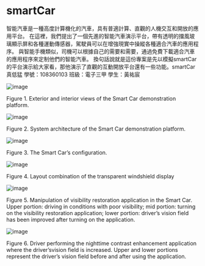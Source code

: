# smartCar
智能汽車是一種高度計算機化的汽車，具有普適計算、直觀的人機交互和開放的應用平台。 在這裡，我們提出了一個先進的智能汽車演示平台，帶有透明的擋風玻璃顯示屏和各種運動傳感器，駕駛員可以在增強現實中操縱各種適合汽車的應用程序。 與智能手機類似，司機可以根據自己的需要和需要，通過免費下載適合汽車的應用程序來定制他們的智能汽車。
換句話說就是這份專案是先以模擬smartCar的平台演示給大家看，那他演示了直觀的互動開放平台還有一些功能。smartCar真低猛
學號：108360103
班級：電子三甲
學生：黃祐宸


![image](https://github.com/smartCarLab/smartCar/blob/master/image/image0.jpg?raw=true)

Figure 1. Exterior and interior views of the Smart Car demonstration platform.

![image](https://github.com/smartCarLab/smartCar/blob/master/image/image2.png?raw=true)

Figure 2. System architecture of the Smart Car demonstration platform.

![image](https://github.com/smartCarLab/smartCar/blob/master/image/image3.png?raw=true)

Figure 3. The Smart Car’s configuration.

![image](https://github.com/smartCarLab/smartCar/blob/master/image/image4.png?raw=true)

Figure 4. Layout combination of the transparent windshield display

![image](https://github.com/smartCarLab/smartCar/blob/master/image/image5.png?raw=true)

Figure 5. Manipulation of visibility restoration application in the Smart Car. Upper portion:
driving in conditions with poor visibility; mid portion: turning on the visibility restoration application;
lower portion: driver’s vision field has been improved after turning on the application.

![image](https://github.com/smartCarLab/smartCar/blob/master/image/image6.png?raw=true)

Figure 6. Driver performing the nighttime contrast enhancement application where the
driver’svision field is increased. Upper and lower portions represent the driver’s vision field
before and after using the application.

